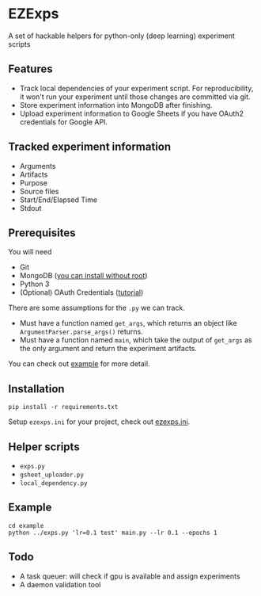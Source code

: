 # EZExps

A set of hackable helpers for python-only (deep learning) experiment scripts

## Features

- Track local dependencies of your experiment script. For reproducibility, it won't run your experiment until those changes are committed via git.
- Store experiment information into MongoDB after finishing.
- Upload experiment information to Google Sheets if you have OAuth2 credentials for Google API.

## Tracked experiment information

- Arguments
- Artifacts
- Purpose
- Source files
- Start/End/Elapsed Time
- Stdout

## Prerequisites

You will need

- Git
- MongoDB ([you can install without root](https://groups.google.com/forum/#!topic/mongodb-user/DUpcIkoAv88))
- Python 3
- (Optional) OAuth Credentials ([tutorial](http://gspread.readthedocs.io/en/latest/oauth2.html))

There are some assumptions for the `.py` we can track.

- Must have a function named `get_args`, which returns an object like `ArgumentParser.parse_args()` returns.
- Must have a function named `main`, which take the output of `get_args` as the only argument and return the experiment artifacts.

You can check out [example](example) for more detail.

## Installation

```
pip install -r requirements.txt
```

Setup `ezexps.ini` for your project, check out [ezexps.ini](example/ezexps.ini).

## Helper scripts

- `exps.py` 
- `gsheet_uploader.py`
- `local_dependency.py`

## Example

```
cd example
python ../exps.py 'lr=0.1 test' main.py --lr 0.1 --epochs 1
```

## Todo

- A task queuer: will check if gpu is available and assign experiments
- A daemon validation tool
